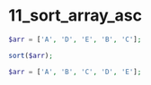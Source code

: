 11_sort_array_asc
=================

```php
$arr = ['A', 'D', 'E', 'B', 'C'];

sort($arr);

$arr = ['A', 'B', 'C', 'D', 'E'];
```
